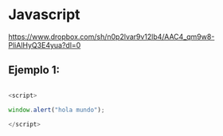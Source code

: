 Javascript
=========

https://www.dropbox.com/sh/n0p2lvar9v12lb4/AAC4_qm9w8-PliAlHyQ3E4yua?dl=0


Ejemplo 1:
----------

```javascript

<script>

window.alert("hola mundo");

</script>

```